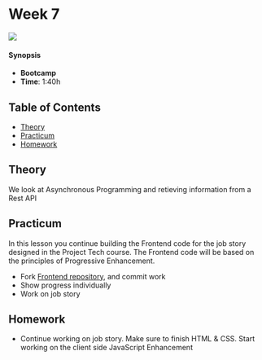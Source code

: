 <!--lint disable no-html-->

# Week 7

![][cover]

#### Synopsis

*   **Bootcamp**
*   **Time**: 1:40h

## Table of Contents
* [Theory](#theory)
* [Practicum](#practicum)
* [Homework](#homework)

## Theory
We look at Asynchronous Programming and retieving information from a Rest API

## Practicum
In this lesson you continue building the Frontend code for the job story designed in the Project Tech course. The Frontend code  will be based on the principles of Progressive Enhancement.

* Fork [Frontend repository](https://github.com/cmda-bt/fe-course-18-19), and commit work
* Show progress individually
* Work on job story

## Homework
* Continue working on job story. Make sure to finish HTML & CSS. Start working on the client side JavaScript Enhancement

[cover]: https://eloquentjavascript.net/img/chapter_picture_11.jpg

